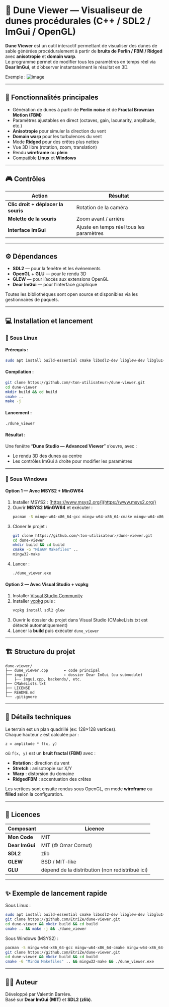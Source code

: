 # 🌵 Dune Viewer — Visualiseur de dunes procédurales (C++ / SDL2 / ImGui / OpenGL)

**Dune Viewer** est un outil interactif permettant de visualiser des dunes de sable générées procéduralement à partir de **bruits de Perlin / FBM / Ridged** avec **anisotropie** et **domain warp**.  
Le programme permet de modifier tous les paramètres en temps réel via **Dear ImGui**, et d’observer instantanément le résultat en 3D.

Exemple : 
![image](https://github.com/user-attachments/assets/9cbadd41-8f78-45f6-8cb2-83407c09b939)

---

## 🧭 Fonctionnalités principales
- Génération de dunes à partir de **Perlin noise** et de **Fractal Brownian Motion (FBM)**
- Paramètres ajustables en direct (octaves, gain, lacunarity, amplitude, etc.)
- **Anisotropie** pour simuler la direction du vent
- **Domain warp** pour les turbulences du vent
- Mode **Ridged** pour des crêtes plus nettes
- Vue 3D libre (rotation, zoom, translation)
- Rendu **wireframe** ou **plein**
- Compatible **Linux** et **Windows**

---

## 🎮 Contrôles
| Action | Résultat |
|--------|-----------|
| **Clic droit + déplacer la souris** | Rotation de la caméra |
| **Molette de la souris** | Zoom avant / arrière |
| **Interface ImGui** | Ajuste en temps réel tous les paramètres |

---

## ⚙️ Dépendances
- **SDL2** — pour la fenêtre et les événements  
- **OpenGL** + **GLU** — pour le rendu 3D  
- **GLEW** — pour l’accès aux extensions OpenGL  
- **Dear ImGui** — pour l’interface graphique  

Toutes les bibliothèques sont open source et disponibles via les gestionnaires de paquets.

---

## 💻 Installation et lancement

### 🔹 Sous Linux
#### Prérequis :
```bash
sudo apt install build-essential cmake libsdl2-dev libglew-dev libglu1-mesa-dev
```

#### Compilation :
```bash
git clone https://github.com/<ton-utilisateur>/dune-viewer.git
cd dune-viewer
mkdir build && cd build
cmake ..
make -j
```

#### Lancement :
```bash
./dune_viewer
```

#### Résultat :
Une fenêtre “**Dune Studio — Advanced Viewer**” s’ouvre, avec :
- Le rendu 3D des dunes au centre
- Les contrôles ImGui à droite pour modifier les paramètres

---

### 🔹 Sous Windows

#### Option 1 — Avec **MSYS2 + MinGW64**
1. Installer MSYS2 : [https://www.msys2.org/](https://www.msys2.org/)
2. Ouvrir **MSYS2 MinGW64** et exécuter :
   ```bash
   pacman -S mingw-w64-x86_64-gcc mingw-w64-x86_64-cmake mingw-w64-x86_64-SDL2 mingw-w64-x86_64-glew
   ```
3. Cloner le projet :
   ```bash
   git clone https://github.com/<ton-utilisateur>/dune-viewer.git
   cd dune-viewer
   mkdir build && cd build
   cmake -G "MinGW Makefiles" ..
   mingw32-make
   ```
4. Lancer :
   ```bash
   ./dune_viewer.exe
   ```

#### Option 2 — Avec **Visual Studio + vcpkg**
1. Installer [Visual Studio Community](https://visualstudio.microsoft.com/fr/vs/)
2. Installer [vcpkg](https://github.com/microsoft/vcpkg) puis :
   ```bash
   vcpkg install sdl2 glew
   ```
3. Ouvrir le dossier du projet dans Visual Studio (CMakeLists.txt est détecté automatiquement)
4. Lancer la **build** puis exécuter `dune_viewer`

---

## 🏗️ Structure du projet
```
dune-viewer/
├── dune_viewer.cpp       ← code principal
├── imgui/                ← dossier Dear ImGui (ou submodule)
│   ├── imgui.cpp, backends/, etc.
├── CMakeLists.txt
├── LICENSE
├── README.md
└── .gitignore
```

---

## 🧠 Détails techniques
Le terrain est un plan quadrillé (ex: 128×128 vertices).  
Chaque hauteur `z` est calculée par :

```
z = amplitude * f(x, y)
```

où `f(x, y)` est un **bruit fractal (FBM)** avec :
- **Rotation** : direction du vent  
- **Stretch** : anisotropie sur X/Y  
- **Warp** : distorsion du domaine  
- **RidgedFBM** : accentuation des crêtes  

Les vertices sont ensuite rendus sous OpenGL, en mode **wireframe** ou **filled** selon la configuration.

---

## 📜 Licences
| Composant | Licence |
|------------|----------|
| **Mon Code** | MIT |
| **Dear ImGui** | MIT (© Omar Cornut) |
| **SDL2** | zlib |
| **GLEW** | BSD / MIT-like |
| **GLU** | dépend de la distribution (non redistribué ici) |

---

## ✨ Exemple de lancement rapide
Sous Linux :
```bash
sudo apt install build-essential cmake libsdl2-dev libglew-dev libglu1-mesa-dev
git clone https://github.com/EtriZe/dune-viewer.git
cd dune-viewer && mkdir build && cd build
cmake .. && make -j && ./dune_viewer
```
Sous Windows (MSYS2) :
```bash
pacman -S mingw-w64-x86_64-gcc mingw-w64-x86_64-cmake mingw-w64-x86_64-SDL2 mingw-w64-x86_64-glew
git clone https://github.com/EtriZe/dune-viewer.git
cd dune-viewer && mkdir build && cd build
cmake -G "MinGW Makefiles" .. && mingw32-make && ./dune_viewer.exe
```

---

## 🧑‍💻 Auteur
Développé par Valentin Barrère.  
Basé sur **Dear ImGui (MIT)** et **SDL2 (zlib)**.
